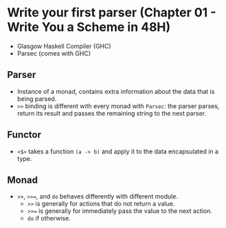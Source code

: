 # Write your first parser (Chapter 01 - Write You a Scheme in 48H)

+ Glasgow Haskell Compiler (GHC)
+ Parsec (comes with GHC)


## Parser

+ Instance of a monad, contains extra information about the data that is being parsed.
+ `>>` binding is different with every monad with `Parsec`: the parser parses, return its result and passes the remaining string to the next parser.


## Functor

+ `<$>` takes a function `(a -> b)` and apply it to the data encapsulated in a type.


## Monad

+ `>>`, `>>=`, and `do` behaves differently with different module.
	+ `>>` is generally for actions that do not return a value.
	+ `>>=` is generally for immediately pass the value to the next action.
	+ `do` if otherwise.
